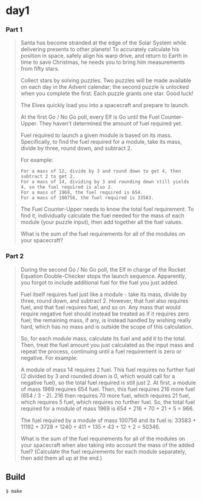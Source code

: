 day1
=====

### Part 1

> Santa has become stranded at the edge of the Solar System while delivering
> presents to other planets! To accurately calculate his position in space,
> safely align his warp drive, and return to Earth in time to save Christmas, he
> needs you to bring him measurements from fifty stars.
>
> Collect stars by solving puzzles. Two puzzles will be made available on each
> day in the Advent calendar; the second puzzle is unlocked when you complete the
> first. Each puzzle grants one star. Good luck!
>
> The Elves quickly load you into a spacecraft and prepare to launch.
>
> At the first Go / No Go poll, every Elf is Go until the Fuel Counter-Upper.
> They haven't determined the amount of fuel required yet.
>
> Fuel required to launch a given module is based on its mass. Specifically, to
> find the fuel required for a module, take its mass, divide by three, round
> down, and subtract 2.
>
> For example:
>
>     For a mass of 12, divide by 3 and round down to get 4, then subtract 2 to get 2.
>     For a mass of 14, dividing by 3 and rounding down still yields 4, so the fuel required is also 2.
>     For a mass of 1969, the fuel required is 654.
>     For a mass of 100756, the fuel required is 33583.
>
> The Fuel Counter-Upper needs to know the total fuel requirement. To find it,
> individually calculate the fuel needed for the mass of each module (your puzzle
> input), then add together all the fuel values.
>
> What is the sum of the fuel requirements for all of the modules on your spacecraft?


### Part 2

> During the second Go / No Go poll, the Elf in charge of the Rocket Equation
> Double-Checker stops the launch sequence. Apparently, you forgot to include
> additional fuel for the fuel you just added.
> 
> Fuel itself requires fuel just like a module - take its mass, divide by three,
> round down, and subtract 2. However, that fuel also requires fuel, and that
> fuel requires fuel, and so on. Any mass that would require negative fuel should
> instead be treated as if it requires zero fuel; the remaining mass, if any, is
> instead handled by wishing really hard, which has no mass and is outside the
> scope of this calculation.
> 
> So, for each module mass, calculate its fuel and add it to the total. Then,
> treat the fuel amount you just calculated as the input mass and repeat the
> process, continuing until a fuel requirement is zero or negative. For example:
> 
> 	A module of mass 14 requires 2 fuel. This fuel requires no further fuel (2
> divided by 3 and rounded down is 0, which would call for a negative fuel), so
> the total fuel required is still just 2.
> 	At first, a module of mass 1969 requires 654 fuel. Then, this fuel requires
> 216 more fuel (654 / 3 - 2). 216 then requires 70 more fuel, which requires 21
> fuel, which requires 5 fuel, which requires no further fuel. So, the total fuel
> required for a module of mass 1969 is 654 + 216 + 70 + 21 + 5 = 966.
> 
> The fuel required by a module of mass 100756 and its fuel is: 33583 + 11192 +
3728 + 1240 + 411 + 135 + 43 + 12 + 2 = 50346.
> 
> What is the sum of the fuel requirements for all of the modules on your
> spacecraft when also taking into account the mass of the added fuel? (Calculate
> the fuel requirements for each module separately, then add them all up at the
> end.)

Build
-----

    $ make
